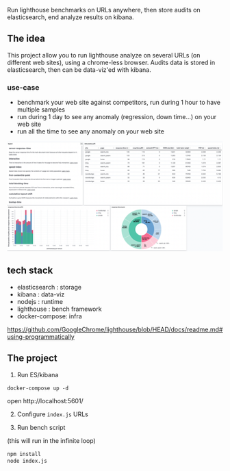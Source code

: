Run lighthouse benchmarks on URLs anywhere, then store audits on elasticsearch, end analyze results on kibana.

## The idea

This project allow you to run lighthouse analyze on several URLs (on different web sites), using a chrome-less browser.
Audits data is stored in elasticsearch, then can be data-viz'ed with kibana.

### use-case

* benchmark your web site against competitors, run during 1 hour to have multiple samples
* run during 1 day to see any anomaly (regression, down time...) on your web site
* run all the time to see any anomaly on your web site

![](./screenshot_dashboard.png)

## tech stack

* elasticsearch : storage
* kibana        : data-viz
* nodejs        : runtime
* lighthouse    : bench framework
* docker-compose: infra

https://github.com/GoogleChrome/lighthouse/blob/HEAD/docs/readme.md#using-programmatically

## The project

1) Run ES/kibana

```
docker-compose up -d
```

open http://localhost:5601/ 

2) Configure ``index.js`` URLs

3) Run bench script

(this will run in the infinite loop)

```
npm install
node index.js
```